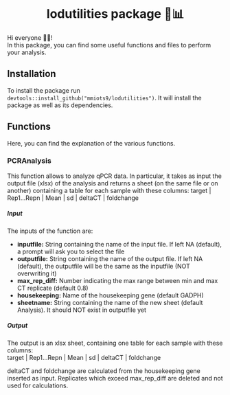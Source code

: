 <h1 style='text-align:center'> lodutilities package 🔬📊</h1>

Hi everyone 👋🏻!<br>
In this package, you can find some useful functions and files to perform your analysis. 

<h2>Installation</h2>
To install the package run <code>devtools::install_github("mmiots9/lodutilities")</code>.  
It will install the package as well as its dependencies.

<h2>Functions</h2>
Here, you can find the explanation of the various functions.

<h3>PCRAnalysis</h3>
This function allows to analyze qPCR data. In particular, it takes as input the output file (xlsx) of the analysis and returns a sheet (on the same file or on another) containing a table for each sample with these columns:  
target | Rep1...Repn | Mean | sd | deltaCT | foldchange

<h5>Input</h5>
The inputs of the function are:
<ul>
<li><b>inputfile:</b> String containing the name of the input file. If left NA (default), a prompt will ask you to select the file</li>
<li><b>outputfile:</b> String containing the name of the output file. If left NA (default), the outputfile will be the same as the inputfile (NOT overwriting it)</li>
<li><b>max_rep_diff:</b> Number indicating the max range between min and max CT replicate (default 0.8)</li>
<li><b>housekeeping:</b> Name of the housekeeping gene (default GADPH)</li>
<li><b>sheetname:</b> String containing the name of the new sheet (default Analysis). It should NOT exist in outputfile yet</li>
</ul>

<h5>Output</h5>
The output is an xlsx sheet, containing one table for each sample with these columns: <br>
target | Rep1...Repn | Mean | sd | deltaCT | foldchange

deltaCT and foldchange are calculated from the housekeeping gene inserted as input. Replicates which exceed max_rep_diff are deleted and not used for calculations.
